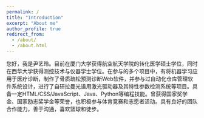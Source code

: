```yaml
---
permalink: /
title: "Introduction"
excerpt: "About me"
author_profile: true
redirect_from: 
  - /about/
  - /about.html
---
```


您好，我是尹艺玲。目前在厦门大学获得航空航天学院的转化医学硕士学位，同时在西华大学获得测控技术与仪器学士学位。在参与的多个项目中，有将机器学习应用于医疗诊断，制作了骨质疏松预测诊断Web软件，并参与过自动化仓库管理软件系统设计，进行了自研拉曼光谱用激光驱动器及其特性参数检测系统等项目。具备一定HTML/CSS/JavaScript、Java、Python等编程技能。曾获得国家奖学金、国家励志奖学金等荣誉，也积极参与体育竞赛和志愿者活动。具有良好的团队合作能力，善于沟通，喜欢篮球和徒步。

